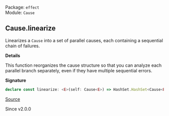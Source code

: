 Package: `effect`<br />
Module: `Cause`<br />

## Cause.linearize

Linearizes a `Cause` into a set of parallel causes, each containing a
sequential chain of failures.

**Details**

This function reorganizes the cause structure so that you can analyze each
parallel branch separately, even if they have multiple sequential errors.

**Signature**

```ts
declare const linearize: <E>(self: Cause<E>) => HashSet.HashSet<Cause<E>>
```

[Source](https://github.com/Effect-TS/effect/tree/main/packages/effect/src/Cause.ts#L949)

Since v2.0.0